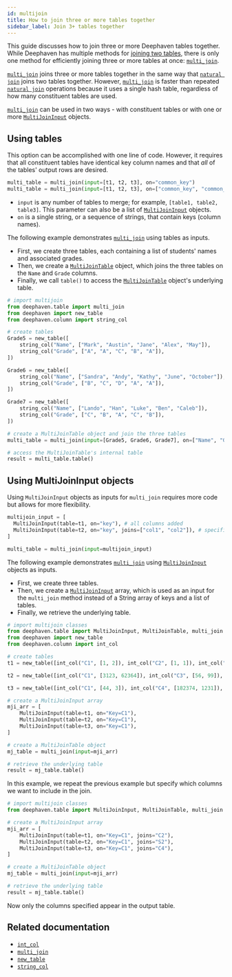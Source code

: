 ```yaml
---
id: multijoin
title: How to join three or more tables together
sidebar_label: Join 3+ tables together
---
```


This guide discusses how to join three or more Deephaven tables together. While Deephaven has multiple methods for [joining two tables](./join-two-tables.md), there is only one method for efficiently joining three or more tables at once: [`multi_join`](../reference/table-operations/join/multi-join.md).

[`multi_join`](../reference/table-operations/join/multi-join.md) joins three or more tables together in the same way that [`natural join`](../reference/table-operations/join/natural-join.md) joins two tables together. However, [`multi_join`](../reference/table-operations/join/multi-join.md) is faster than repeated [`natural join`](../reference/table-operations/join/natural-join.md) operations because it uses a single hash table, regardless of how many constituent tables are used.

[`multi_join`](../reference/table-operations/join/multi-join.md) can be used in two ways - with constituent tables or with one or more [`MultiJoinInput`](../reference/table-operations/join/multi-join.md#multijoininput) objects.

## Using tables

This option can be accomplished with one line of code. However, it requires that all constituent tables have identical key column names and that _all_ of the tables' output rows are desired.

```python syntax
multi_table = multi_join(input=[t1, t2, t3], on="common_key")
multi_table = multi_join(input=[t1, t2, t3], on=["common_key", "common_key2"])
```

- `input` is any number of tables to merge; for example, `[table1, table2, table3]`. This parameter can also be a list of [`MultiJoinInput`](../reference/table-operations/join/multi-join.md#multijoininput) objects.
- `on` is a single string, or a sequence of strings, that contain keys (column names).

The following example demonstrates [`multi_join`](../reference/table-operations/join/multi-join.md) using tables as inputs.

- First, we create three tables, each containing a list of students' names and associated grades.
- Then, we create a [`MultiJoinTable`](../reference/table-operations/join/multi-join.md#multijointable) object, which joins the three tables on the `Name` and `Grade` columns.
- Finally, we call `table()` to access the [`MultiJoinTable`](../reference/table-operations/join/multi-join.md#multijointable) object's underlying table.

```python order=result,Grade5,Grade6,Grade7
# import multijoin
from deephaven.table import multi_join
from deephaven import new_table
from deephaven.column import string_col

# create tables
Grade5 = new_table([
    string_col("Name", ["Mark", "Austin", "Jane", "Alex", "May"]),
    string_col("Grade", ["A", "A", "C", "B", "A"]),
])

Grade6 = new_table([
    string_col("Name", ["Sandra", "Andy", "Kathy", "June", "October"]),
    string_col("Grade", ["B", "C", "D", "A", "A"]),
])

Grade7 = new_table([
    string_col("Name", ["Lando", "Han", "Luke", "Ben", "Caleb"]),
    string_col("Grade", ["C", "B", "A", "C", "B"]),
])

# create a MultiJoinTable object and join the three tables
multi_table = multi_join(input=[Grade5, Grade6, Grade7], on=["Name", "Grade"])

# access the MultiJoinTable's internal table
result = multi_table.table()
```

## Using MultiJoinInput objects

Using `MultiJoinInput` objects as inputs for `multi_join` requires more code but allows for more flexibility.

<!--TODO: expand this section once updates are made in Core. More functionality is coming to multi_join soon, likely in v29.-->

```python syntax
multijoin_input = [
  MultiJoinInput(table=t1, on="key"), # all columns added
  MultiJoinInput(table=t2, on="key", joins=["col1", "col2"]), # specific column added
]

multi_table = multi_join(input=multijoin_input)
```

The following example demonstrates [`multi_join`](../reference/table-operations/join/multi-join.md) using [`MultiJoinInput`](../reference/table-operations/join/multi-join.md#multijoininput) objects as inputs.

- First, we create three tables.
- Then, we create a [`MultiJoinInput`](../reference/table-operations/join/multi-join.md#multijoininput) array, which is used as an input for the `multi_join` method instead of a String array of keys and a list of tables.
- Finally, we retrieve the underlying table.

```python test-set=1 order=result,t1,t2,t3
# import multijoin classes
from deephaven.table import MultiJoinInput, MultiJoinTable, multi_join
from deephaven import new_table
from deephaven.column import int_col

# create tables
t1 = new_table([int_col("C1", [1, 2]), int_col("C2", [1, 1]), int_col("S1", [10, 11])])

t2 = new_table([int_col("C1", [3123, 62364]), int_col("C3", [56, 99]), int_col("S2", [10, 11])])

t3 = new_table([int_col("C1", [44, 3]), int_col("C4", [182374, 1231]), int_col("S3", [44, 2313])])

# create a MultiJoinInput array
mji_arr = [
    MultiJoinInput(table=t1, on="Key=C1"),
    MultiJoinInput(table=t2, on="Key=C1"),
    MultiJoinInput(table=t3, on="Key=C1"),
]

# create a MultiJoinTable object
mj_table = multi_join(input=mji_arr)

# retrieve the underlying table
result = mj_table.table()
```

In this example, we repeat the previous example but specify which columns we want to include in the join.

```python test-set=1 order=result
# import multijoin classes
from deephaven.table import MultiJoinInput, MultiJoinTable, multi_join

# create a MultiJoinInput array
mji_arr = [
    MultiJoinInput(table=t1, on="Key=C1", joins="C2"),
    MultiJoinInput(table=t2, on="Key=C1", joins="S2"),
    MultiJoinInput(table=t3, on="Key=C1", joins="C4"),
]

# create a MultiJoinTable object
mj_table = multi_join(input=mji_arr)

# retrieve the underlying table
result = mj_table.table()
```

Now only the columns specified appear in the output table.

## Related documentation

- [`int_col`](../reference/table-operations/create/intCol.md)
- [`multi_join`](../reference/table-operations/join/multi-join.md)
- [`new_table`](../reference/table-operations/create/newTable.md)
- [`string_col`](../reference/table-operations/create/stringCol.md)
